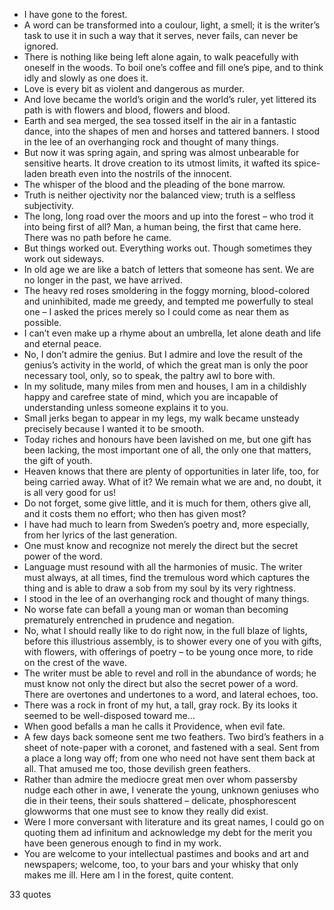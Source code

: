  - I have gone to the forest.
 - A word can be transformed into a coulour, light, a smell; it is the writer’s task to use it in such a way that it serves, never fails, can never be ignored.
 - There is nothing like being left alone again, to walk peacefully with oneself in the woods. To boil one’s coffee and fill one’s pipe, and to think idly and slowly as one does it.
 - Love is every bit as violent and dangerous as murder.
 - And love became the world’s origin and the world’s ruler, yet littered its path is with flowers and blood, flowers and blood.
 - Earth and sea merged, the sea tossed itself in the air in a fantastic dance, into the shapes of men and horses and tattered banners. I stood in the lee of an overhanging rock and thought of many things.
 - But now it was spring again, and spring was almost unbearable for sensitive hearts. It drove creation to its utmost limits, it wafted its spice-laden breath even into the nostrils of the innocent.
 - The whisper of the blood and the pleading of the bone marrow.
 - Truth is neither ojectivity nor the balanced view; truth is a selfless subjectivity.
 - The long, long road over the moors and up into the forest – who trod it into being first of all? Man, a human being, the first that came here. There was no path before he came.
 - But things worked out. Everything works out. Though sometimes they work out sideways.
 - In old age we are like a batch of letters that someone has sent. We are no longer in the past, we have arrived.
 - The heavy red roses smoldering in the foggy morning, blood-colored and uninhibited, made me greedy, and tempted me powerfully to steal one – I asked the prices merely so I could come as near them as possible.
 - I can’t even make up a rhyme about an umbrella, let alone death and life and eternal peace.
 - No, I don’t admire the genius. But I admire and love the result of the genius’s activity in the world, of which the great man is only the poor necessary tool, only, so to speak, the paltry awl to bore with.
 - In my solitude, many miles from men and houses, I am in a childishly happy and carefree state of mind, which you are incapable of understanding unless someone explains it to you.
 - Small jerks began to appear in my legs, my walk became unsteady precisely because I wanted it to be smooth.
 - Today riches and honours have been lavished on me, but one gift has been lacking, the most important one of all, the only one that matters, the gift of youth.
 - Heaven knows that there are plenty of opportunities in later life, too, for being carried away. What of it? We remain what we are and, no doubt, it is all very good for us!
 - Do not forget, some give little, and it is much for them, others give all, and it costs them no effort; who then has given most?
 - I have had much to learn from Sweden’s poetry and, more especially, from her lyrics of the last generation.
 - One must know and recognize not merely the direct but the secret power of the word.
 - Language must resound with all the harmonies of music. The writer must always, at all times, find the tremulous word which captures the thing and is able to draw a sob from my soul by its very rightness.
 - I stood in the lee of an overhanging rock and thought of many things.
 - No worse fate can befall a young man or woman than becoming prematurely entrenched in prudence and negation.
 - No, what I should really like to do right now, in the full blaze of lights, before this illustrious assembly, is to shower every one of you with gifts, with flowers, with offerings of poetry – to be young once more, to ride on the crest of the wave.
 - The writer must be able to revel and roll in the abundance of words; he must know not only the direct but also the secret power of a word. There are overtones and undertones to a word, and lateral echoes, too.
 - There was a rock in front of my hut, a tall, gray rock. By its looks it seemed to be well-disposed toward me...
 - When good befalls a man he calls it Providence, when evil fate.
 - A few days back someone sent me two feathers. Two bird’s feathers in a sheet of note-paper with a coronet, and fastened with a seal. Sent from a place a long way off; from one who need not have sent them back at all. That amused me too, those devilish green feathers.
 - Rather than admire the mediocre great men over whom passersby nudge each other in awe, I venerate the young, unknown geniuses who die in their teens, their souls shattered – delicate, phosphorescent glowworms that one must see to know they really did exist.
 - Were I more conversant with literature and its great names, I could go on quoting them ad infinitum and acknowledge my debt for the merit you have been generous enough to find in my work.
 - You are welcome to your intellectual pastimes and books and art and newspapers; welcome, too, to your bars and your whisky that only makes me ill. Here am I in the forest, quite content.

33 quotes